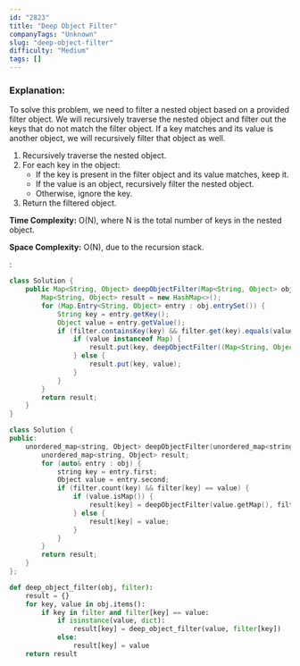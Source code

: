 ```yaml
---
id: "2823"
title: "Deep Object Filter"
companyTags: "Unknown"
slug: "deep-object-filter"
difficulty: "Medium"
tags: []
---
```


### Explanation:
To solve this problem, we need to filter a nested object based on a provided filter object. We will recursively traverse the nested object and filter out the keys that do not match the filter object. If a key matches and its value is another object, we will recursively filter that object as well.

1. Recursively traverse the nested object.
2. For each key in the object:
    - If the key is present in the filter object and its value matches, keep it.
    - If the value is an object, recursively filter the nested object.
    - Otherwise, ignore the key.
3. Return the filtered object.

**Time Complexity:** O(N), where N is the total number of keys in the nested object.

**Space Complexity:** O(N), due to the recursion stack.

:

```java
class Solution {
    public Map<String, Object> deepObjectFilter(Map<String, Object> obj, Map<String, Object> filter) {
        Map<String, Object> result = new HashMap<>();
        for (Map.Entry<String, Object> entry : obj.entrySet()) {
            String key = entry.getKey();
            Object value = entry.getValue();
            if (filter.containsKey(key) && filter.get(key).equals(value)) {
                if (value instanceof Map) {
                    result.put(key, deepObjectFilter((Map<String, Object>) value, (Map<String, Object>) filter.get(key));
                } else {
                    result.put(key, value);
                }
            }
        }
        return result;
    }
}
```

```cpp
class Solution {
public:
    unordered_map<string, Object> deepObjectFilter(unordered_map<string, Object>& obj, unordered_map<string, Object>& filter) {
        unordered_map<string, Object> result;
        for (auto& entry : obj) {
            string key = entry.first;
            Object value = entry.second;
            if (filter.count(key) && filter[key] == value) {
                if (value.isMap()) {
                    result[key] = deepObjectFilter(value.getMap(), filter[key].getMap());
                } else {
                    result[key] = value;
                }
            }
        }
        return result;
    }
};
```

```python
def deep_object_filter(obj, filter):
    result = {}
    for key, value in obj.items():
        if key in filter and filter[key] == value:
            if isinstance(value, dict):
                result[key] = deep_object_filter(value, filter[key])
            else:
                result[key] = value
    return result
```